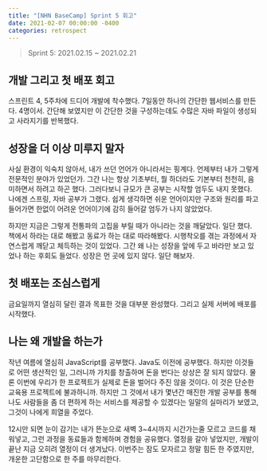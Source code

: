 ```yaml
---
title: "[NHN BaseCamp] Sprint 5 회고"
date: 2021-02-07 00:00:00 -0400
categories: retrospect
---
```


> Sprint 5: 2021.02.15 ~ 2021.02.21

## 개발 그리고 첫 배포 회고

스프린트 4, 5주차에 드디어 개발에 착수했다. 7일동안 하나의 간단한 웹서비스를 만든다. 4명이서. 간단해 보였지만 이 간단한 것을 구성하는데도 수많은 자바 파일이 생성되고 사라지기를 반복했다.

## 성장을 더 이상 미루지 말자

사실 환경이 익숙치 않아서, 내가 쓰던 언어가 아니라서는 핑계다. 언제부터 내가 그렇게 전문적인 분야가 있었던가. 그간 나는 항상 기초부터, 뭘 하더라도 기본부터 천천히, 음미하면서 하려고 하곤 했다. 그러다보니 규모가 큰 공부는 시작할 엄두도 내지 못했다. 나에겐 스프링, 자바 공부가 그랬다. 쉽게 생각하면 쉬운 언어이지만 구조와 원리를 파고 들어가면 한없이 어려운 언어이기에 감히 들어갈 엄두가 나지 않았었다.

하지만 지금은 그렇게 전통파의 고집을 부릴 때가 아니라는 것을 깨달았다. 일단 했다. 책에서 하라는 대로 해봤고 동료가 하는 대로 따라해봤다. 시행착오를 겪는 과정에서 자연스럽게 깨닫고 체득하는 것이 있었다. 그간 왜 나는 성장을 앞에 두고 바라만 보고 있었나 하는 후회도 들었다. 성장은 먼 곳에 있지 않다. 일단 해보자.

## 첫 배포는 조심스럽게

금요일까지 열심히 달린 결과 목표한 것을 대부분 완성했다. 그리고 실제 서버에 배포를 시작했다. 

## 나는 왜 개발을 하는가

작년 여름에 열심히 JavaScript를 공부했다. Java도 이전에 공부했다. 하지만 이것들로 어떤 생산적인 일, 그러니까 가치를 창출하며 돈을 번다는 상상은 잘 되지 않았다. 물론 이번에 우리가 한 프로젝트가 실제로 돈을 벌어다 주진 않을 것이다. 이 것은 단순한 교육용 프로젝트에 불과하니까. 하지만 그 것에서 내가 몇년간 매진한 개발 공부를 통해 나도 사람들을 좀 더 편하게 하는 서비스를 제공할 수 있겠다는 일말의 실마리가 보였고, 그것이 나에게 희열을 주었다.

12시만 되면 눈이 감기는 내가 뜬눈으로 새벽 3~4시까지 시간가는줄 모르고 코드를 채워넣고, 그런 과정을 동료들과 함께하며 경험을 공유했다. 열정을 갈아 넣었지만, 개발이 끝난 지금 오히려 열정이 더 생겨났다. 이번주는 잠도 모자르고 정말 힘든 한 주였지만, 개운한 고단함으로 한 주를 마무리한다.